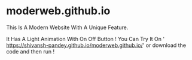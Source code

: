# moderweb.github.io

This Is A Modern Website With A Unique Feature.

It Has A Light Animation With On Off Button ! You Can Try It On ' https://shivansh-pandey.github.io/moderweb.github.io/' or download the code and then run !
